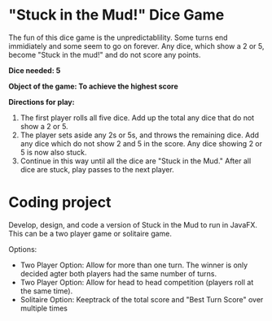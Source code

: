 "Stuck in the Mud!" Dice Game
=============

The fun of this dice game is the unpredictablility. Some turns end immidiately and some seem to go on forever. Any dice, which show a 2 or 5, become "Stuck in the mud!" and do not score any points. 

**Dice needed: 5**

**Object of the game: To achieve the highest score**

**Directions for play:**
1. The first player rolls all five dice. Add up the total any dice that do not show a 2 or 5.
2. The player sets aside any 2s or 5s, and throws the remaining dice. Add any dice which do not show 2 and 5 in the score. Any dice showing 2 or 5 is now also stuck. 
3. Continue in this way until all the dice are "Stuck in the Mud." After all dice are stuck, play passes to the next player. 

Coding project
=============
Develop, design, and code a version of Stuck in the Mud to run in JavaFX. This can be a two player game or solitaire game.

Options:
* Two Player Option: Allow for more than one turn. The winner is only decided agter both players had the same number of turns. 
* Two Player Option: Allow for head to head competition (players roll at the same time).
* Solitaire Option: Keeptrack of the total score and "Best Turn Score" over multiple times
